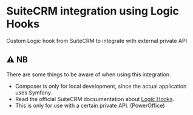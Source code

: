 # SuiteCRM integration using Logic Hooks
Custom Logic hook from SuiteCRM to integrate with external private API


## :warning: NB
There are some things to be aware of when using this integration.

* Composer is only for local development, since the actual application uses Symfony.
* Read the official SuiteCRM docsumentation about [Logic Hooks](https://docs.suitecrm.com/developer/logic-hooks/).
* This is only for use with a certain private API. (PowerOffice)

